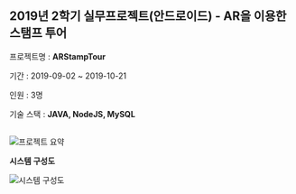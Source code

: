 ## 2019년 2학기 실무프로젝트(안드로이드) - AR을 이용한 스탬프 투어

프로젝트명 :  **ARStampTour**

기간 : 2019-09-02 ~ 2019-10-21

인원 : 3명

기술 스택 : **JAVA, NodeJS, MySQL**

##


![프로젝트 요약](https://user-images.githubusercontent.com/41800328/71977577-7b958d00-325c-11ea-85e2-e04fb7e6dae2.png)



  **시스템 구성도**

![시스템 구성도](https://user-images.githubusercontent.com/41800328/71977385-0033db80-325c-11ea-8d2f-356dc109721a.png)

